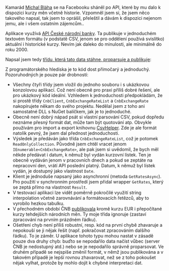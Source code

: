 <!-- dcterms:identifier = aspnetcz#5447 -->
<!-- dcterms:title = Zpracování aktuálních a historických kurzů měn přes API ČNB -->
<!-- dcterms:abstract = Kamarád Michal Bláha se na Facebooku sháněl po API, které by mu dalo k dispozici kurzy měn včetně historie. Vzpomněl jsem si, že jsem něco takového napsal, tak jsem to oprášil, přeleštil a dávám k dispozici. -->
<!-- np9:categoryId = 1 -->
<!-- x4w:category = IT -->
<!-- np9:authorId = 1 -->
<!-- np9:authorEmail = michal.valasek@altairis.cz -->
<!-- dcterms:creator = Michal Altair Valášek -->
<!-- dcterms:created = 2016-08-12T20:34:50.957+02:00 -->
<!-- dcterms:dateAccepted = 2016-08-13T10:00:00+02:00 -->
<!-- x4w:pictureWidth = 150 -->
<!-- x4w:pictureHeight = 150 -->
<!-- x4w:pictureUrl = /perex-pictures/20160813-zpracovani-aktualnich-a-historickych-kurzu-men-pres-api-cnb.png -->

Kamarád [Michal Bláha](http://www.michalblaha.cz/) se na Facebooku sháněl po API, které by mu dalo k dispozici kurzy měn včetně historie. Vzpomněl jsem si, že jsem něco takového napsal, tak jsem to oprášil, přeleštil a dávám k dispozici nejenom jemu, ale i všem ostatním zájemcům..

Aplikace využívá [API České národní banky](https://www.cnb.cz/cs/financni_trhy/devizovy_trh/kurzy_devizoveho_trhu/denni_kurz.txt). Ta publikuje v jednoduchém textovém formátu (v podstatě CSV, jenom se pro oddělení používá svislítko) aktuální i historické kurzy. Nevím jak daleko do minulosti, ale minimálně do roku 2000. 

Napsal jsem tedy [třídu, která tato data stáhne, proparsuje a publikuje](https://gist.github.com/ridercz/66f22ce86d082f059d26cde05ac69f87):

<script src="https://gist.github.com/ridercz/66f22ce86d082f059d26cde05ac69f87.js"></script>

Z programátorského hlediska je to kód dost přímočarý a jednoduchý. Pozoruhodných je pouze pár drobností:

*   Všechny čtyři třídy jsem vložil do jednoho souboru i s ukázkovou konzolovou aplikací. Což není obecně pro praxi příliš dobré řešení, ale pro ukázkový kód ideální. Vzhledem k jednoduchosti předpokládám, že si prostě třídy `CnbClient`, `CnbExchangeRateList` a `CnbExchangeRate` nakopírujete někam do svého projektu. Nedělal jsem z toho ani samostatné DLL s NuGet balíčkem, jak je to jednoduché. 
*   Obecně není dobrý nápad psát si vlastní parsování CSV, pokud dopředu neznáme přesný formát dat, může tam být quotování atp. Obvykle používám pro import a export knihovnu [CsvHelper](http://www.nuget.org/packages/CsvHelper/). Zde je ale formát natolik pevný, že jsem dal přednost jednoduchosti. 
*   Výsledek je předáván jako třída `CnbExchangeRateList`, což je potomek `ReadOnlyCollection`. Původně jsem chtěl vracet jenom `IEnumerable<CnbExchangeRate>`, ale pak jsem si uvědomil, že bych měl někde předávat i datum, k němuž byl vydán kurzovní lístek. Ten je obecně vydáván jenom v pracovních dnech a pokud se zeptáte na nepracovní den, vrátí API poslední platný. Datum, k němuž byl lístek vydán, je dostupný jako vlastnost `Date`. 
*   Klient je jednoduše napsaný jako asynchronní (metoda `GetRatesAsync`). Pro použití v synchronním prostředí jsem přidal wrapper `GetRates`, který se zeptá přímo na vlastnost `Result`. 
*   V testovací aplikaci lze vidět poměrně pokročilé využití string interpolation včetně zarovnávání a formátovacích řetězců, aby to vyrobilo hezkou tabulku. 
*   V přechodném období ČNB [publikovala](https://www.cnb.cz/cs/financni_trhy/devizovy_trh/kurzy_devizoveho_trhu/denni_kurz.txt?date=12.08.2000) kromě kurzu EUR i přepočítané kurzy tehdejších národních měn. Ty moje třída ignoruje (zastaví zpracování na prvním prázdném řádku). 
*   Ošetření chyb není příliš robustní, resp. kód na první chybě zhavaruje a nepokouší se ji nějak řešit (např. pokračovat zpracováním dalšího řádku). To je záměr. U aplikace tohoto typu mohou nastat v zásadě pouze dva druhy chyb: buďto se nepodařilo data načíst vůbec (server ČNB je nedostupný atd.) nebo se je nepodařilo správně proparsovat. Ve druhém případě se nejspíše změnil formát, v němž jsou publikována a v takovém případě je lepší rovnou zhavarovat, než se z toho pokoušet nějak vylhat, protože by mohlo dojít k chybné interpretaci dat. 